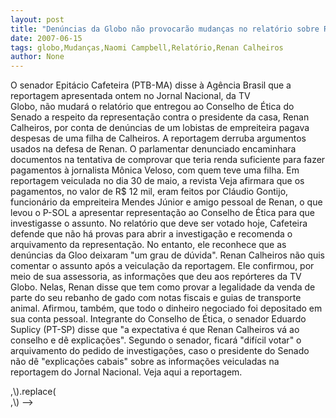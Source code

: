 ```yaml
---
layout: post
title: "Denúncias da Globo não provocarão mudanças no relatório sobre Renan Calheiros"
date: 2007-06-15
tags: globo,Mudanças,Naomi Campbell,Relatório,Renan Calheiros
author: None
---
```

O&nbsp;senador Epit&aacute;cio Cafeteira (PTB-MA) disse &agrave; Ag&ecirc;ncia Brasil que a reportagem apresentada ontem no Jornal Nacional, da TV Globo,&nbsp;n&atilde;o&nbsp;mudar&aacute; o relat&oacute;rio que entregou&nbsp;ao Conselho de &Eacute;tica do Senado a respeito da representa&ccedil;&atilde;o contra o presidente da casa, Renan Calheiros, por conta de den&uacute;ncias de um lobistas de empreiteira pagava despesas de uma filha de Calheiros. A reportagem derruba argumentos usados na defesa de Renan.
O&nbsp;parlamentar denunciado&nbsp;encaminhara documentos na tentativa de comprovar&nbsp;que teria renda suficiente para fazer pagamentos &agrave; jornalista M&ocirc;nica Veloso, com quem teve uma filha. Em reportagem veiculada no dia 30 de maio, a revista Veja afirmara que os pagamentos, no valor de R$ 12 mil, eram feitos por Cl&aacute;udio Gontijo, funcion&aacute;rio da empreiteira Mendes J&uacute;nior e amigo pessoal de Renan, o que levou o P-SOL a apresentar representa&ccedil;&atilde;o ao Conselho de &Eacute;tica para que investigasse o assunto.
No relat&oacute;rio que deve ser votado hoje, Cafeteira defende que n&atilde;o h&aacute; provas&nbsp;para abrir a investiga&ccedil;&atilde;o e recomenda o arquivamento da representa&ccedil;&atilde;o. No entanto, ele reconhece que as den&uacute;ncias da Gloo deixaram &quot;um grau de d&uacute;vida&quot;. 
Renan Calheiros n&atilde;o quis comentar o assunto ap&oacute;s a veicula&ccedil;&atilde;o da reportagem. Ele confirmou, por meio de sua assessoria, as informa&ccedil;&otilde;es que deu aos rep&oacute;rteres da TV Globo. Nelas, Renan disse que tem como provar a legalidade da venda de parte do seu rebanho de gado com notas fiscais e guias de transporte animal. Afirmou, tamb&eacute;m, que todo o dinheiro negociado foi depositado em sua conta pessoal.
Integrante do Conselho de &Eacute;tica, o senador Eduardo Suplicy (PT-SP) disse que &quot;a expectativa &eacute; que Renan Calheiros v&aacute; ao conselho e d&ecirc; explica&ccedil;&otilde;es&quot;. Segundo o senador, ficar&aacute; &quot;dif&iacute;cil votar&quot; o arquivamento do pedido de investiga&ccedil;&otilde;es, caso o presidente do Senado n&atilde;o d&ecirc; &quot;explica&ccedil;&otilde;es cabais&quot; sobre as informa&ccedil;&otilde;es veiculadas na reportagem do Jornal Nacional.
Veja aqui a reportagem.

\,\\\).replace(\
\,\\\) --> 
